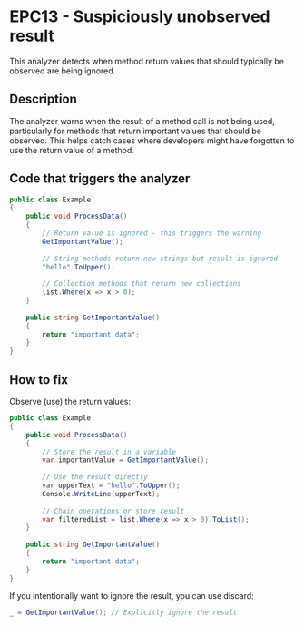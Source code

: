 # EPC13 - Suspiciously unobserved result

This analyzer detects when method return values that should typically be observed are being ignored.

## Description

The analyzer warns when the result of a method call is not being used, particularly for methods that return important values that should be observed. This helps catch cases where developers might have forgotten to use the return value of a method.

## Code that triggers the analyzer

```csharp
public class Example
{
    public void ProcessData()
    {
        // Return value is ignored - this triggers the warning
        GetImportantValue();
        
        // String methods return new strings but result is ignored
        "hello".ToUpper();
        
        // Collection methods that return new collections
        list.Where(x => x > 0);
    }
    
    public string GetImportantValue()
    {
        return "important data";
    }
}
```

## How to fix

Observe (use) the return values:

```csharp
public class Example
{
    public void ProcessData()
    {
        // Store the result in a variable
        var importantValue = GetImportantValue();
        
        // Use the result directly
        var upperText = "hello".ToUpper();
        Console.WriteLine(upperText);
        
        // Chain operations or store result
        var filteredList = list.Where(x => x > 0).ToList();
    }
    
    public string GetImportantValue()
    {
        return "important data";
    }
}
```

If you intentionally want to ignore the result, you can use discard:

```csharp
_ = GetImportantValue(); // Explicitly ignore the result
```
